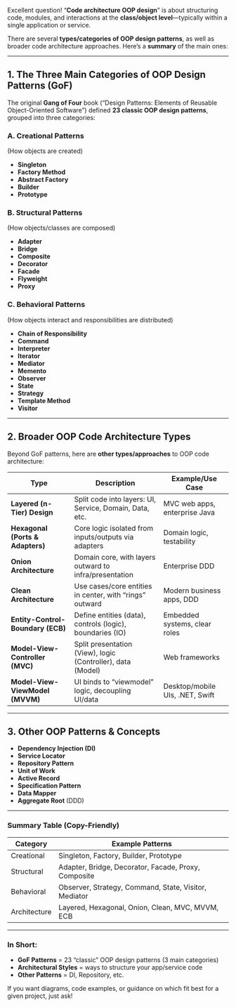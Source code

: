 Excellent question!
“**Code architecture OOP design**” is about structuring code, modules, and interactions at the **class/object level**—typically within a single application or service.

There are several **types/categories of OOP design patterns**, as well as broader code architecture approaches. Here’s a **summary** of the main ones:

---

## 1. **The Three Main Categories of OOP Design Patterns (GoF)**

The original **Gang of Four** book (“Design Patterns: Elements of Reusable Object-Oriented Software”) defined **23 classic OOP design patterns**, grouped into three categories:

### **A. Creational Patterns**

(How objects are created)

* **Singleton**
* **Factory Method**
* **Abstract Factory**
* **Builder**
* **Prototype**

### **B. Structural Patterns**

(How objects/classes are composed)

* **Adapter**
* **Bridge**
* **Composite**
* **Decorator**
* **Facade**
* **Flyweight**
* **Proxy**

### **C. Behavioral Patterns**

(How objects interact and responsibilities are distributed)

* **Chain of Responsibility**
* **Command**
* **Interpreter**
* **Iterator**
* **Mediator**
* **Memento**
* **Observer**
* **State**
* **Strategy**
* **Template Method**
* **Visitor**

---

## 2. **Broader OOP Code Architecture Types**

Beyond GoF patterns, here are **other types/approaches** to OOP code architecture:

| Type                              | Description                                                 | Example/Use Case                |
| --------------------------------- | ----------------------------------------------------------- | ------------------------------- |
| **Layered (n-Tier) Design**       | Split code into layers: UI, Service, Domain, Data, etc.     | MVC web apps, enterprise Java   |
| **Hexagonal (Ports & Adapters)**  | Core logic isolated from inputs/outputs via adapters        | Domain logic, testability       |
| **Onion Architecture**            | Domain core, with layers outward to infra/presentation      | Enterprise DDD                  |
| **Clean Architecture**            | Use cases/core entities in center, with “rings” outward     | Modern business apps, DDD       |
| **Entity-Control-Boundary (ECB)** | Define entities (data), controls (logic), boundaries (IO)   | Embedded systems, clear roles   |
| **Model-View-Controller (MVC)**   | Split presentation (View), logic (Controller), data (Model) | Web frameworks                  |
| **Model-View-ViewModel (MVVM)**   | UI binds to “viewmodel” logic, decoupling UI/data           | Desktop/mobile UIs, .NET, Swift |

---

## 3. **Other OOP Patterns & Concepts**

* **Dependency Injection (DI)**
* **Service Locator**
* **Repository Pattern**
* **Unit of Work**
* **Active Record**
* **Specification Pattern**
* **Data Mapper**
* **Aggregate Root** (DDD)

---

### **Summary Table (Copy-Friendly)**

| Category     | Example Patterns                                      |
| ------------ | ----------------------------------------------------- |
| Creational   | Singleton, Factory, Builder, Prototype                |
| Structural   | Adapter, Bridge, Decorator, Facade, Proxy, Composite  |
| Behavioral   | Observer, Strategy, Command, State, Visitor, Mediator |
| Architecture | Layered, Hexagonal, Onion, Clean, MVC, MVVM, ECB      |

---

### **In Short:**

* **GoF Patterns** = 23 “classic” OOP design patterns (3 main categories)
* **Architectural Styles** = ways to structure your app/service code
* **Other Patterns** = DI, Repository, etc.

If you want diagrams, code examples, or guidance on which fit best for a given project, just ask!
